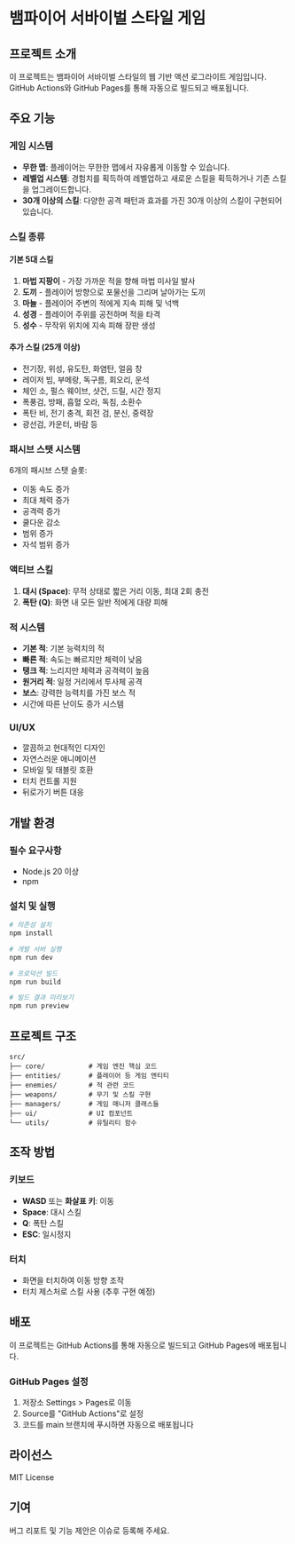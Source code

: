 # 뱀파이어 서바이벌 스타일 게임

## 프로젝트 소개

이 프로젝트는 뱀파이어 서바이벌 스타일의 웹 기반 액션 로그라이트 게임입니다. GitHub Actions와 GitHub Pages를 통해 자동으로 빌드되고 배포됩니다.

## 주요 기능

### 게임 시스템
- **무한 맵**: 플레이어는 무한한 맵에서 자유롭게 이동할 수 있습니다.
- **레벨업 시스템**: 경험치를 획득하여 레벨업하고 새로운 스킬을 획득하거나 기존 스킬을 업그레이드합니다.
- **30개 이상의 스킬**: 다양한 공격 패턴과 효과를 가진 30개 이상의 스킬이 구현되어 있습니다.

### 스킬 종류

#### 기본 5대 스킬
1. **마법 지팡이** - 가장 가까운 적을 향해 마법 미사일 발사
2. **도끼** - 플레이어 방향으로 포물선을 그리며 날아가는 도끼
3. **마늘** - 플레이어 주변의 적에게 지속 피해 및 넉백
4. **성경** - 플레이어 주위를 공전하며 적을 타격
5. **성수** - 무작위 위치에 지속 피해 장판 생성

#### 추가 스킬 (25개 이상)
- 전기장, 위성, 유도탄, 화염탄, 얼음 창
- 레이저 빔, 부메랑, 독구름, 회오리, 운석
- 체인 소, 펄스 웨이브, 샷건, 드릴, 시간 정지
- 폭풍검, 방패, 흡혈 오라, 독침, 소환수
- 폭탄 비, 전기 충격, 회전 검, 분신, 중력장
- 광선검, 카운터, 바람 등

### 패시브 스탯 시스템
6개의 패시브 스탯 슬롯:
- 이동 속도 증가
- 최대 체력 증가
- 공격력 증가
- 쿨다운 감소
- 범위 증가
- 자석 범위 증가

### 액티브 스킬
1. **대시 (Space)**: 무적 상태로 짧은 거리 이동, 최대 2회 충전
2. **폭탄 (Q)**: 화면 내 모든 일반 적에게 대량 피해

### 적 시스템
- **기본 적**: 기본 능력치의 적
- **빠른 적**: 속도는 빠르지만 체력이 낮음
- **탱크 적**: 느리지만 체력과 공격력이 높음
- **원거리 적**: 일정 거리에서 투사체 공격
- **보스**: 강력한 능력치를 가진 보스 적
- 시간에 따른 난이도 증가 시스템

### UI/UX
- 깔끔하고 현대적인 디자인
- 자연스러운 애니메이션
- 모바일 및 태블릿 호환
- 터치 컨트롤 지원
- 뒤로가기 버튼 대응

## 개발 환경

### 필수 요구사항
- Node.js 20 이상
- npm

### 설치 및 실행

```bash
# 의존성 설치
npm install

# 개발 서버 실행
npm run dev

# 프로덕션 빌드
npm run build

# 빌드 결과 미리보기
npm run preview
```

## 프로젝트 구조

```
src/
├── core/           # 게임 엔진 핵심 코드
├── entities/       # 플레이어 등 게임 엔티티
├── enemies/        # 적 관련 코드
├── weapons/        # 무기 및 스킬 구현
├── managers/       # 게임 매니저 클래스들
├── ui/             # UI 컴포넌트
└── utils/          # 유틸리티 함수
```

## 조작 방법

### 키보드
- **WASD** 또는 **화살표 키**: 이동
- **Space**: 대시 스킬
- **Q**: 폭탄 스킬
- **ESC**: 일시정지

### 터치
- 화면을 터치하여 이동 방향 조작
- 터치 제스처로 스킬 사용 (추후 구현 예정)

## 배포

이 프로젝트는 GitHub Actions를 통해 자동으로 빌드되고 GitHub Pages에 배포됩니다.

### GitHub Pages 설정
1. 저장소 Settings > Pages로 이동
2. Source를 "GitHub Actions"로 설정
3. 코드를 main 브랜치에 푸시하면 자동으로 배포됩니다

## 라이선스

MIT License

## 기여

버그 리포트 및 기능 제안은 이슈로 등록해 주세요.
